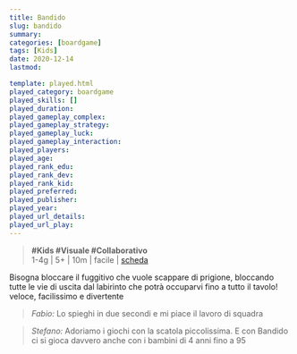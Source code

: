 ```yaml
---
title: Bandido
slug: bandido
summary: 
categories: [boardgame]
tags: [Kids]
date: 2020-12-14
lastmod: 

template: played.html
played_category: boardgame
played_skills: []
played_duration: 
played_gameplay_complex: 
played_gameplay_strategy: 
played_gameplay_luck: 
played_gameplay_interaction: 
played_players: 
played_age: 
played_rank_edu: 
played_rank_dev: 
played_rank_kid: 
played_preferred: 
played_publisher: 
played_year: 
played_url_details: 
played_url_play: 
---
```


> **#Kids #Visuale #Collaborativo**   
> 1-4g | 5+ | 10m | facile | [scheda](https://www.boardgamegeek.com/boardgame/191925/bandido)  

Bisogna bloccare il fuggitivo che vuole scappare di prigione, bloccando tutte le vie di uscita dal labirinto che potrà occuparvi fino a tutto il tavolo!
veloce, facilissimo e divertente

> *Fabio:*
> Lo spieghi in due secondi e mi piace il lavoro di squadra

> *Stefano:*
> Adoriamo i giochi con la scatola piccolissima. E con Bandido ci si gioca davvero anche con i bambini di 4 anni fino a 95


